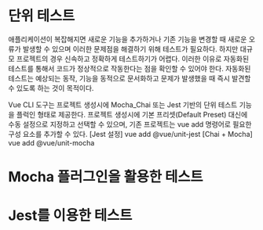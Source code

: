 # 단위 테스트
애플리케이션이 복잡해지면 새로운 기능을 추가하거나 기존 기능을 변경할 때 새로운 오류가 발생할 수 있으며 이러한 문제점을 해결하기 위해 테스트가 필요하다. 하지만 대규모 프로젝트의 경우 신속하고 정확하게 테스트하기가 어렵다. 이러한 이유로 자동화된 테스트를 통해서 코드가 정상적으로 작동한다는 점을 확인할 수 있어야 한다. 자동화된 테스트는 예상되는 동작, 기능을 동적으로 문서화하고 문제가 발생했을 때 즉시 발견할 수 있도록 하는 것이 목적이다.

Vue CLI 도구는 프로젝트 생성시에 Mocha_Chai 또는 Jest 기반의 단위 테스트 기능을 플럭인 형태로 제공한다. 프로젝트 생성시에 기본 프리셋(Default Preset) 대신에 수동 설정으로 지정하고 선택할 수 있으며, 기존 프로젝트는 vue add 명령어로 필요한 구성 요소를 추가할 수 있다.
[Jest 설정]
vue add @vue/unit-jest
[Chai + Mocha]
vue add @vue/unit-mocha

# Mocha 플러그인을 활용한 테스트

# Jest를 이용한 테스트